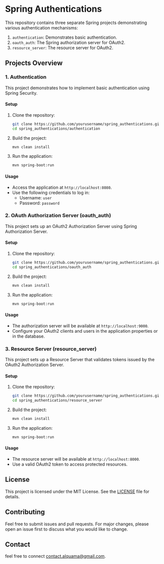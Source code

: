 # Spring Authentications

This repository contains three separate Spring projects demonstrating various authentication mechanisms:
1. `authentication`: Demonstrates basic authentication.
2. `oauth_auth`: The Spring authorization server for OAuth2.
3. `resource_server`: The resource server for OAuth2.

## Projects Overview

### 1. Authentication
This project demonstrates how to implement basic authentication using Spring Security.

#### Setup
1. Clone the repository:
   ```bash
   git clone https://github.com/yourusername/spring_authentications.git
   cd spring_authentications/authentication
   ```
2. Build the project:
   ```bash
   mvn clean install
   ```
3. Run the application:
   ```bash
   mvn spring-boot:run
   ```

#### Usage
- Access the application at `http://localhost:8080`.
- Use the following credentials to log in:
  - Username: `user`
  - Password: `password`

### 2. OAuth Authorization Server (oauth_auth)
This project sets up an OAuth2 Authorization Server using Spring Authorization Server.

#### Setup
1. Clone the repository:
   ```bash
   git clone https://github.com/yourusername/spring_authentications.git
   cd spring_authentications/oauth_auth
   ```
2. Build the project:
   ```bash
   mvn clean install
   ```
3. Run the application:
   ```bash
   mvn spring-boot:run
   ```

#### Usage
- The authorization server will be available at `http://localhost:9000`.
- Configure your OAuth2 clients and users in the application properties or in the database.

### 3. Resource Server (resource_server)
This project sets up a Resource Server that validates tokens issued by the OAuth2 Authorization Server.

#### Setup
1. Clone the repository:
   ```bash
   git clone https://github.com/yourusername/spring_authentications.git
   cd spring_authentications/resource_server
   ```
2. Build the project:
   ```bash
   mvn clean install
   ```
3. Run the application:
   ```bash
   mvn spring-boot:run
   ```

#### Usage
- The resource server will be available at `http://localhost:8000`.
- Use a valid OAuth2 token to access protected resources.

## License
This project is licensed under the MIT License. See the [LICENSE](LICENSE) file for details.

## Contributing
Feel free to submit issues and pull requests. For major changes, please open an issue first to discuss what you would like to change.

## Contact
feel free to connect contact.alquama@gmail.com.
